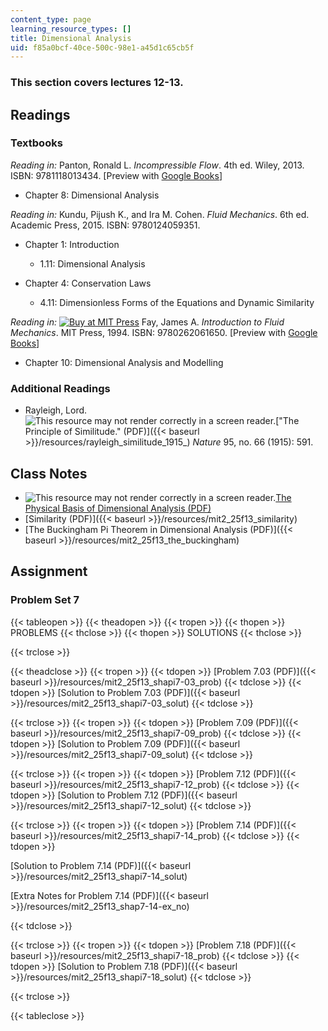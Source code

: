 ```yaml
---
content_type: page
learning_resource_types: []
title: Dimensional Analysis
uid: f85a0bcf-40ce-500c-98e1-a45d1c65cb5f
---
```


### This section covers lectures 12-13.

Readings
--------

### Textbooks

_Reading in:_ Panton, Ronald L. _Incompressible Flow_. 4th ed. Wiley, 2013. ISBN: 9781118013434. \[Preview with [Google Books](http://books.google.com/books?id=sa4eAAAAQBAJ&pg=PAfrontcover)\]

*   Chapter 8: Dimensional Analysis

_Reading in:_ Kundu, Pijush K., and Ira M. Cohen. _Fluid Mechanics_. 6th ed. Academic Press, 2015. ISBN: 9780124059351.

*   Chapter 1: Introduction
    *   1.11: Dimensional Analysis

*   Chapter 4: Conservation Laws
    *   4.11: Dimensionless Forms of the Equations and Dynamic Similarity

_Reading in:_ [![Buy at MIT
Press](/images/mp_logo.gif)](https://mitpress.mit.edu/9780262061650) Fay, James A. _Introduction to Fluid Mechanics_. MIT Press, 1994. ISBN: 9780262061650. \[Preview with [Google Books](http://books.google.com/books?id=XGVpue4954wC&pg=PAfrontcover)\]

*   Chapter 10: Dimensional Analysis and Modelling

### Additional Readings

*   Rayleigh, Lord. ![This resource may not render correctly in a screen reader.](/images/inacessible.gif)["The Principle of Similitude." (PDF)]({{< baseurl >}}/resources/rayleigh_similitude_1915_) _Nature_ 95, no. 66 (1915): 591.

Class Notes
-----------

*   ![This resource may not render correctly in a screen reader.](/images/inacessible.gif)[The Physical Basis of Dimensional Analysis (PDF)](http://web.mit.edu/2.25/www/pdf/DA_unified.pdf)
*   [Similarity (PDF)]({{< baseurl >}}/resources/mit2_25f13_similarity)
*   [The Buckingham Pi Theorem in Dimensional Analysis (PDF)]({{< baseurl >}}/resources/mit2_25f13_the_buckingham)

Assignment
----------

### Problem Set 7

{{< tableopen >}}
{{< theadopen >}}
{{< tropen >}}
{{< thopen >}}
PROBLEMS
{{< thclose >}}
{{< thopen >}}
SOLUTIONS
{{< thclose >}}

{{< trclose >}}

{{< theadclose >}}
{{< tropen >}}
{{< tdopen >}}
[Problem 7.03 (PDF)]({{< baseurl >}}/resources/mit2_25f13_shapi7-03_prob)
{{< tdclose >}}
{{< tdopen >}}
[Solution to Problem 7.03 (PDF)]({{< baseurl >}}/resources/mit2_25f13_shapi7-03_solut)
{{< tdclose >}}

{{< trclose >}}
{{< tropen >}}
{{< tdopen >}}
[Problem 7.09 (PDF)]({{< baseurl >}}/resources/mit2_25f13_shapi7-09_prob)
{{< tdclose >}}
{{< tdopen >}}
[Solution to Problem 7.09 (PDF)]({{< baseurl >}}/resources/mit2_25f13_shapi7-09_solut)
{{< tdclose >}}

{{< trclose >}}
{{< tropen >}}
{{< tdopen >}}
[Problem 7.12 (PDF)]({{< baseurl >}}/resources/mit2_25f13_shapi7-12_prob)
{{< tdclose >}}
{{< tdopen >}}
[Solution to Problem 7.12 (PDF)]({{< baseurl >}}/resources/mit2_25f13_shapi7-12_solut)
{{< tdclose >}}

{{< trclose >}}
{{< tropen >}}
{{< tdopen >}}
[Problem 7.14 (PDF)]({{< baseurl >}}/resources/mit2_25f13_shapi7-14_prob)
{{< tdclose >}}
{{< tdopen >}}


[Solution to Problem 7.14 (PDF)]({{< baseurl >}}/resources/mit2_25f13_shapi7-14_solut)

[Extra Notes for Problem 7.14 (PDF)]({{< baseurl >}}/resources/mit2_25f13_shap7-14-ex_no)


{{< tdclose >}}

{{< trclose >}}
{{< tropen >}}
{{< tdopen >}}
[Problem 7.18 (PDF)]({{< baseurl >}}/resources/mit2_25f13_shapi7-18_prob)
{{< tdclose >}}
{{< tdopen >}}
[Solution to Problem 7.18 (PDF)]({{< baseurl >}}/resources/mit2_25f13_shapi7-18_solut)
{{< tdclose >}}

{{< trclose >}}

{{< tableclose >}}